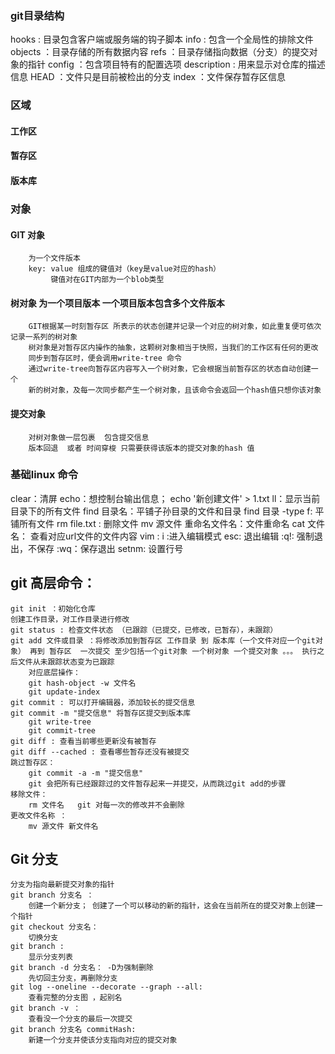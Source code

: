 ### git目录结构
hooks : 目录包含客户端或服务端的钩子脚本
info : 包含一个全局性的排除文件
objects ：目录存储的所有数据内容
refs ：目录存储指向数据（分支）的提交对象的指针
config ：包含项目特有的配置选项
description : 用来显示对仓库的描述信息
HEAD ：文件只是目前被检出的分支
index ：文件保存暂存区信息

### 区域
#### 工作区
#### 暂存区
#### 版本库

### 对象
#### GIT 对象
        为一个文件版本
        key: value 组成的键值对（key是value对应的hash）
             键值对在GIT内部为一个blob类型
#### 树对象  为一个项目版本 一个项目版本包含多个文件版本
        GIT根据某一时刻暂存区 所表示的状态创建并记录一个对应的树对象，如此重复便可依次记录一系列的树对象
        树对象是对暂存区内操作的抽象，这颗树对象相当于快照，当我们的工作区有任何的更改
        同步到暂存区时，便会调用write-tree 命令
        通过write-tree向暂存区内容写入一个树对象，它会根据当前暂存区的状态自动创建一个
        新的树对象，及每一次同步都产生一个树对象，且该命令会返回一个hash值只想你该对象

       
#### 提交对象
        对树对象做一层包裹  包含提交信息
        版本回退  或者 时间穿梭 只需要获得该版本的提交对象的hash 值
### 基础linux 命令
clear：清屏
echo：想控制台输出信息；   echo '新创建文件' > 1.txt
ll：显示当前目录下的所有文件
find 目录名：平铺子孙目录的文件和目录
find 目录 -type f: 平铺所有文件
rm file.txt : 删除文件
mv 源文件 重命名文件名：文件重命名
cat 文件名： 查看对应url文件的文件内容
vim :
        i :进入编辑模式
        esc: 退出编辑
        :q!: 强制退出，不保存
        :wq：保存退出
        setnm: 设置行号
## git 高层命令：
    git init ：初始化仓库
    创建工作目录，对工作目录进行修改
    git status : 检查文件状态 （已跟踪（已提交，已修改，已暂存），未跟踪）
    git add 文件或目录 ：将修改添加到暂存区 工作目录 到 版本库（一个文件对应一个git对象） 再到 暂存区  一次提交 至少包括一个git对象 一个树对象 一个提交对象 。。。 执行之后文件从未跟踪状态变为已跟踪
        对应底层操作：
        git hash-object -w 文件名 
        git update-index 
    git commit : 可以打开编辑器，添加较长的提交信息
    git commit -m "提交信息" 将暂存区提交到版本库  
        git write-tree
        git commit-tree
    git diff : 查看当前哪些更新没有被暂存
    git diff --cached : 查看哪些暂存还没有被提交
    跳过暂存区：
        git commit -a -m "提交信息"
        git 会把所有已经跟踪过的文件暂存起来一并提交，从而跳过git add的步骤
    移除文件：
        rm 文件名   git 对每一次的修改并不会删除 
    更改文件名称 ：
        mv 源文件 新文件名

## Git 分支
    分支为指向最新提交对象的指针
    git branch 分支名 ：
        创建一个新分支； 创建了一个可以移动的新的指针，这会在当前所在的提交对象上创建一个指针
    git checkout 分支名：
        切换分支
    git branch :
        显示分支列表
    git branch -d 分支名： -D为强制删除
        先切回主分支，再删除分支
    git log --oneline --decorate --graph --all:
        查看完整的分支图 ，起别名 
    git branch -v ：
        查看没一个分支的最后一次提交
    git branch 分支名 commitHash:
        新建一个分支并使该分支指向对应的提交对象

